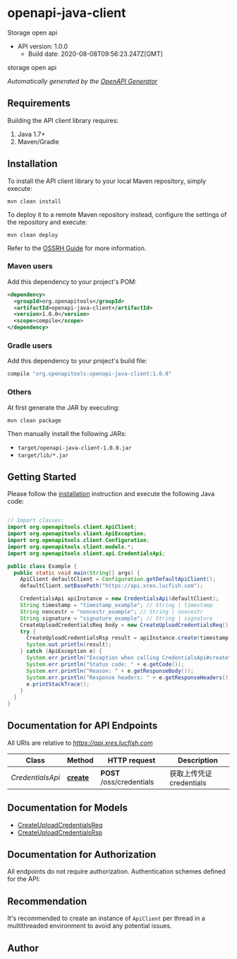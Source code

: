 # openapi-java-client

Storage open api
- API version: 1.0.0
  - Build date: 2020-08-08T09:56:23.247Z[GMT]

storage open api


*Automatically generated by the [OpenAPI Generator](https://openapi-generator.tech)*


## Requirements

Building the API client library requires:
1. Java 1.7+
2. Maven/Gradle

## Installation

To install the API client library to your local Maven repository, simply execute:

```shell
mvn clean install
```

To deploy it to a remote Maven repository instead, configure the settings of the repository and execute:

```shell
mvn clean deploy
```

Refer to the [OSSRH Guide](http://central.sonatype.org/pages/ossrh-guide.html) for more information.

### Maven users

Add this dependency to your project's POM:

```xml
<dependency>
  <groupId>org.openapitools</groupId>
  <artifactId>openapi-java-client</artifactId>
  <version>1.0.0</version>
  <scope>compile</scope>
</dependency>
```

### Gradle users

Add this dependency to your project's build file:

```groovy
compile "org.openapitools:openapi-java-client:1.0.0"
```

### Others

At first generate the JAR by executing:

```shell
mvn clean package
```

Then manually install the following JARs:

* `target/openapi-java-client-1.0.0.jar`
* `target/lib/*.jar`

## Getting Started

Please follow the [installation](#installation) instruction and execute the following Java code:

```java

// Import classes:
import org.openapitools.client.ApiClient;
import org.openapitools.client.ApiException;
import org.openapitools.client.Configuration;
import org.openapitools.client.models.*;
import org.openapitools.client.api.CredentialsApi;

public class Example {
  public static void main(String[] args) {
    ApiClient defaultClient = Configuration.getDefaultApiClient();
    defaultClient.setBasePath("https://api.xres.lucfish.com");

    CredentialsApi apiInstance = new CredentialsApi(defaultClient);
    String timestamp = "timestamp_example"; // String | timestamp
    String noncestr = "noncestr_example"; // String | noncestr
    String signature = "signature_example"; // String | signature
    CreateUploadCredentialsReq body = new CreateUploadCredentialsReq(); // CreateUploadCredentialsReq | 
    try {
      CreateUploadCredentialsRsp result = apiInstance.create(timestamp, noncestr, signature, body);
      System.out.println(result);
    } catch (ApiException e) {
      System.err.println("Exception when calling CredentialsApi#create");
      System.err.println("Status code: " + e.getCode());
      System.err.println("Reason: " + e.getResponseBody());
      System.err.println("Response headers: " + e.getResponseHeaders());
      e.printStackTrace();
    }
  }
}

```

## Documentation for API Endpoints

All URIs are relative to *https://api.xres.lucfish.com*

Class | Method | HTTP request | Description
------------ | ------------- | ------------- | -------------
*CredentialsApi* | [**create**](docs/CredentialsApi.md#create) | **POST** /oss/credentials | 获取上传凭证 credentials


## Documentation for Models

 - [CreateUploadCredentialsReq](docs/CreateUploadCredentialsReq.md)
 - [CreateUploadCredentialsRsp](docs/CreateUploadCredentialsRsp.md)


## Documentation for Authorization

All endpoints do not require authorization.
Authentication schemes defined for the API:

## Recommendation

It's recommended to create an instance of `ApiClient` per thread in a multithreaded environment to avoid any potential issues.

## Author



